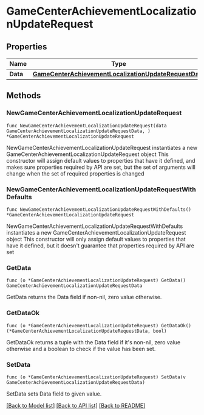 # GameCenterAchievementLocalizationUpdateRequest

## Properties

Name | Type | Description | Notes
------------ | ------------- | ------------- | -------------
**Data** | [**GameCenterAchievementLocalizationUpdateRequestData**](GameCenterAchievementLocalizationUpdateRequestData.md) |  | 

## Methods

### NewGameCenterAchievementLocalizationUpdateRequest

`func NewGameCenterAchievementLocalizationUpdateRequest(data GameCenterAchievementLocalizationUpdateRequestData, ) *GameCenterAchievementLocalizationUpdateRequest`

NewGameCenterAchievementLocalizationUpdateRequest instantiates a new GameCenterAchievementLocalizationUpdateRequest object
This constructor will assign default values to properties that have it defined,
and makes sure properties required by API are set, but the set of arguments
will change when the set of required properties is changed

### NewGameCenterAchievementLocalizationUpdateRequestWithDefaults

`func NewGameCenterAchievementLocalizationUpdateRequestWithDefaults() *GameCenterAchievementLocalizationUpdateRequest`

NewGameCenterAchievementLocalizationUpdateRequestWithDefaults instantiates a new GameCenterAchievementLocalizationUpdateRequest object
This constructor will only assign default values to properties that have it defined,
but it doesn't guarantee that properties required by API are set

### GetData

`func (o *GameCenterAchievementLocalizationUpdateRequest) GetData() GameCenterAchievementLocalizationUpdateRequestData`

GetData returns the Data field if non-nil, zero value otherwise.

### GetDataOk

`func (o *GameCenterAchievementLocalizationUpdateRequest) GetDataOk() (*GameCenterAchievementLocalizationUpdateRequestData, bool)`

GetDataOk returns a tuple with the Data field if it's non-nil, zero value otherwise
and a boolean to check if the value has been set.

### SetData

`func (o *GameCenterAchievementLocalizationUpdateRequest) SetData(v GameCenterAchievementLocalizationUpdateRequestData)`

SetData sets Data field to given value.



[[Back to Model list]](../README.md#documentation-for-models) [[Back to API list]](../README.md#documentation-for-api-endpoints) [[Back to README]](../README.md)


